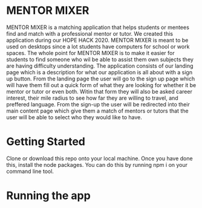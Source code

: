 # MENTOR MIXER
MENTOR MIXER is a matching application that helps students or mentees find and match with a professional mentor or tutor. We created this application during our HOPE HACK 2020. MENTOR MIXER is meant to be used on desktops since a lot students have computers for school or work spaces. The whole point for MENTOR MIXER is to make it easier for students to find someone who wil be able to assist them own subjects they are having difficulty understanding. The application consists of our landing page which is a description for what our application is all about with a sign up button. From the landing page the user will go to the sign up page which will have them fill out a quick form of what they are looking for whether it be mentor or tutor or even both. Witin that form they will also be asked career interest, their mile radius to see how far they are willing to travel, and preffered language. From the sign-up the user will be redirected into their main content page which give them a match of mentors or tutors that the user will be able to select who they would like to have.

# Getting Started 
Clone or download this repo onto your local machine. Once you have done this, install the node packages. You can do this by running npm i on your command line tool.

# Running the app
